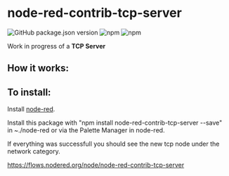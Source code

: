 # node-red-contrib-tcp-server

![GitHub package.json version](https://img.shields.io/github/package-json/v/tiagordc/node-red-contrib-tcp-server?label=package)
![npm](https://img.shields.io/npm/v/node-red-contrib-tcp-server)
![npm](https://img.shields.io/npm/dm/node-red-contrib-tcp-server)

Work in progress of a **TCP Server** 

## How it works:


## To install: 

Install [node-red](https://nodered.org/).

Install this package with "npm install node-red-contrib-tcp-server --save" in ~./node-red or via the Palette Manager in node-red.

If everything was successfull you should see the new tcp node under the network category.

https://flows.nodered.org/node/node-red-contrib-tcp-server
